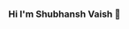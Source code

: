 ### Hi I'm Shubhansh Vaish 👋

<!--
**shubhanshvaish30/shubhanshvaish30** is a ✨ _special_ ✨ repository because its `README.md` (this file) appears on your GitHub profile.


- 🌱 I’m currently learning C and Java language
- 📫 Reach me out: shubhanshvaish12@gmail.com
- ⚡ Looking forward to learn Web Development
-->
